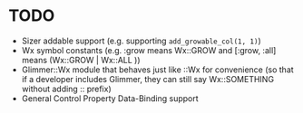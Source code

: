 # TODO

- Sizer addable support (e.g. supporting `add_growable_col(1, 1)`)
- Wx symbol constants (e.g. :grow means Wx::GROW and [:grow, :all] means (Wx::GROW | Wx::ALL ))
- Glimmer::Wx module that behaves just like ::Wx for convenience (so that if a developer includes Glimmer, they can still say Wx::SOMETHING without adding :: prefix)
- General Control Property Data-Binding support
